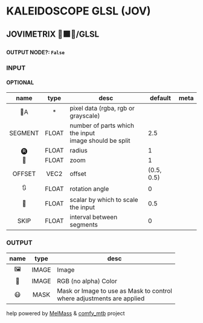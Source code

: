 # KALEIDOSCOPE GLSL (JOV)

## JOVIMETRIX 🔺🟩🔵/GLSL

#### OUTPUT NODE?: `False`

### INPUT

#### OPTIONAL

name|type|desc|default|meta
:---:|:---:|---|---|---
👾A|*|pixel data (rgba, rgb or grayscale)||
SEGMENT|FLOAT|number of parts which the input<br>image should be split|2.5|
🅡|FLOAT|radius|1|
🔎|FLOAT|zoom|1|
OFFSET|VEC2|offset|(0.5, 0.5)|
🔃|FLOAT|rotation angle|0|
📏|FLOAT|scalar by which to scale the input|0.5|
SKIP|FLOAT|interval between segments|0|

### OUTPUT

name|type|desc
:---:|:---:|---
🖼️|IMAGE|Image
🌈|IMAGE|RGB (no alpha) Color
😷|MASK|Mask or Image to use as Mask to control<br>where adjustments are applied

help powered by [MelMass](https://github.com/melMass) & [comfy_mtb](https://github.com/melMass/comfy_mtb) project